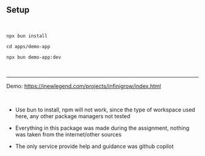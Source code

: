 ## Setup
<br />

```shell
npx bun install
```

```shell
cd apps/demo-app
```

```shell
npx bun demo-app:dev
```
<br />

---

Demo: https://inewlegend.com/projects/infinigrow/index.html

<br />


- Use bun to install, npm will not work, since the type of workspace used here, any other package managers not tested


- Everything in this package was made during the assignment, nothing was taken from the internet/other sources
- The only service provide help and guidance was github copilot
